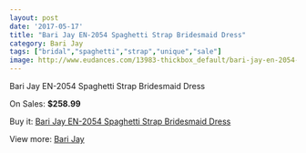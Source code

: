 ```yaml
---
layout: post
date: '2017-05-17'
title: "Bari Jay EN-2054 Spaghetti Strap Bridesmaid Dress"
category: Bari Jay
tags: ["bridal","spaghetti","strap","unique","sale"]
image: http://www.eudances.com/13983-thickbox_default/bari-jay-en-2054-spaghetti-strap-bridesmaid-dress.jpg
---
```

Bari Jay EN-2054 Spaghetti Strap Bridesmaid Dress

On Sales: **$258.99**
<a href="https://www.eudances.com/en/bari-jay/4189-bari-jay-en-2054-spaghetti-strap-bridesmaid-dress.html"><amp-img layout="responsive" width="600" height="600" src="//www.eudances.com/13983-thickbox_default/bari-jay-en-2054-spaghetti-strap-bridesmaid-dress.jpg" alt="Bari Jay EN-2054 Spaghetti Strap Bridesmaid Dress 0" /></a>
<a href="https://www.eudances.com/en/bari-jay/4189-bari-jay-en-2054-spaghetti-strap-bridesmaid-dress.html"><amp-img layout="responsive" width="600" height="600" src="//www.eudances.com/13985-thickbox_default/bari-jay-en-2054-spaghetti-strap-bridesmaid-dress.jpg" alt="Bari Jay EN-2054 Spaghetti Strap Bridesmaid Dress 1" /></a>
<a href="https://www.eudances.com/en/bari-jay/4189-bari-jay-en-2054-spaghetti-strap-bridesmaid-dress.html"><amp-img layout="responsive" width="600" height="600" src="//www.eudances.com/13984-thickbox_default/bari-jay-en-2054-spaghetti-strap-bridesmaid-dress.jpg" alt="Bari Jay EN-2054 Spaghetti Strap Bridesmaid Dress 2" /></a>

Buy it: [Bari Jay EN-2054 Spaghetti Strap Bridesmaid Dress](https://www.eudances.com/en/bari-jay/4189-bari-jay-en-2054-spaghetti-strap-bridesmaid-dress.html "Bari Jay EN-2054 Spaghetti Strap Bridesmaid Dress")

View more: [Bari Jay](https://www.eudances.com/en/56-bari-jay "Bari Jay")